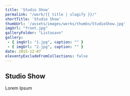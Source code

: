 ```yaml
---
title: 'Studio Show'
permalink: "/work/{{ title | slugify }}/"
shortTitle: 'Studio Show'
thumbUrl: '/assets/images/works/thumbs/StudioShow.jpg'
imgUrl: "front.jpg"
galleryFolder: "Listasavn"
gallery:
 - { imgUrl: "1.jpg", caption: "" }
 - { imgUrl: "2.jpg", caption: "" }
date: 2015-12-07
eleventyExcludeFromCollections: false
---
```



<div class="Grid Grid--gutters Grid--full large-Grid--fit">
  <div class="Grid-cell">
    <div class='headerGroup'>
      <h2>Studio Show</h2>
      <p>Lorem Ipsum</p>
    </div>
  </div>
</div>
